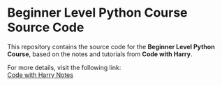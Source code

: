 # Beginner Level Python Course Source Code

This repository contains the source code for the **Beginner Level Python Course**, based on the notes and tutorials from **Code with Harry**.

For more details, visit the following link:  
[Code with Harry Notes](https://www.codewithharry.com/tutorial/python/)
